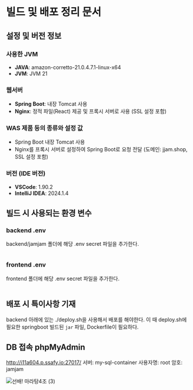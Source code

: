 # 빌드 및 배포 정리 문서

## 설정 및 버전 정보

### 사용한 JVM

- **JAVA**: amazon-corretto-21.0.4.7.1-linux-x64
- **JVM**: JVM 21

### 웹서버

- **Spring Boot**: 내장 Tomcat 사용
- **Nginx**: 정적 파일(React) 제공 및 프록시 서버로 사용 (SSL 설정 포함)

### WAS 제품 등의 종류와 설정 값

- Spring Boot 내장 Tomcat 사용
- Nginx를 프록시 서버로 설정하여 Spring Boot로 요청 전달 (도메인: jjam.shop, SSL 설정 포함)

### 버전 (IDE 버전)

- **VSCode**: 1.90.2
- **IntelliJ IDEA**: 2024.1.4

## 빌드 시 사용되는 환경 변수
### backend .env
backend/jamjam 폴더에 해당 .env secret 파일을 추가한다.
```

```
### frontend .env
frontend 폴더에 해당 .env secret 파일을 추가한다.
```

```

## 배포 시 특이사항 기재

backend 아래에 있는 ./deploy.sh을 사용해서 배포를 해야한다.
이 때 deploy.sh에 필요한
springboot 빌드된 `jar` 파일, Dockerfile이 필요하다.

## DB 접속 phpMyAdmin
http://i11a604.p.ssafy.io:27017/
서버: my-sql-container
사용자명: root
암호: jamjam

![선배! 마라탕4조 (3)](https://github.com/user-attachments/assets/2fff1489-dd88-45c6-8808-659790ebc458)
